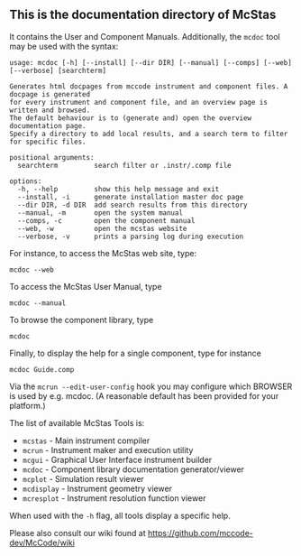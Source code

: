 ## This is the documentation directory of McStas

It contains the User and Component Manuals.
Additionally, the `mcdoc` tool may be used with the syntax:

```
usage: mcdoc [-h] [--install] [--dir DIR] [--manual] [--comps] [--web] [--verbose] [searchterm]

Generates html docpages from mccode instrument and component files. A docpage is generated 
for every instrument and component file, and an overview page is written and browsed. 
The default behaviour is to (generate and) open the overview documentation page. 
Specify a directory to add local results, and a search term to filter for specific files. 

positional arguments:
  searchterm         search filter or .instr/.comp file

options:
  -h, --help         show this help message and exit
  --install, -i      generate installation master doc page
  --dir DIR, -d DIR  add search results from this directory
  --manual, -m       open the system manual
  --comps, -c        open the component manual
  --web, -w          open the mcstas website
  --verbose, -v      prints a parsing log during execution
```
For instance, to access the McStas web site, type:

  `mcdoc --web`

To access the McStas User Manual, type

  `mcdoc --manual`

To browse the component library, type

  `mcdoc`

Finally, to display the help for a single component, type for instance

  `mcdoc Guide.comp`

Via the `mcrun --edit-user-config` hook you may configure which BROWSER is used by e.g. mcdoc. 
(A reasonable default has been provided for your platform.)

The list of available McStas Tools is:
* `mcstas` - Main instrument compiler
* `mcrun` - Instrument maker and execution utility
* `mcgui` - Graphical User Interface instrument builder
* `mcdoc` - Component library documentation generator/viewer
* `mcplot` - Simulation result viewer
* `mcdisplay` - Instrument geometry viewer
* `mcresplot` - Instrument resolution function viewer

When used with the `-h` flag, all tools display a specific help.

Please also consult our wiki found at
https://github.com/mccode-dev/McCode/wiki

